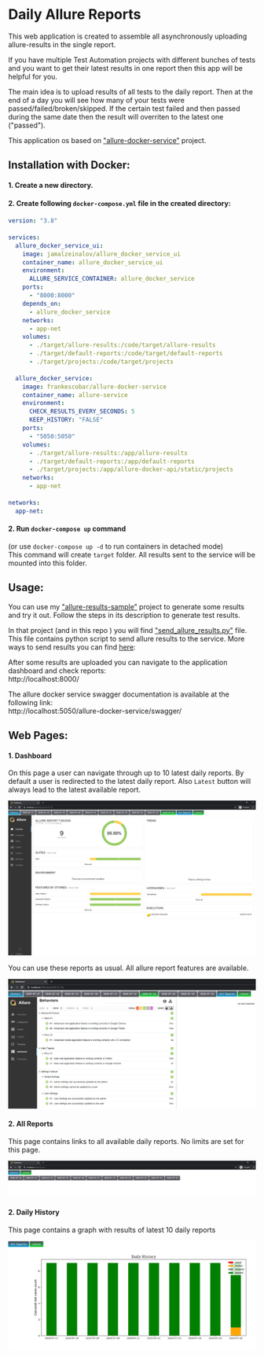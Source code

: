 # Daily Allure Reports
This web application is created to assemble all asynchronously uploading allure-results in the single report.

If you have multiple Test Automation projects with different bunches of tests and you want to get their latest results in one report then this app will be helpful for you.

The main idea is to upload results of all tests to the daily report. Then at the end of a day you will see how many of your tests were passed/failed/broken/skipped. 
If the certain test failed and then passed during the same date then the result will overriten to the latest one ("passed").

This application os based on ["allure-docker-service"](https://github.com/fescobar/allure-docker-service)  project.


## Installation with Docker:
#### 1. Create a new directory.
#### 2. Create following `docker-compose.yml` file in the created directory:
```.yaml
version: "3.8"

services:
  allure_docker_service_ui:
    image: jamalzeinalov/allure_docker_service_ui
    container_name: allure_docker_service_ui
    environment:
      ALLURE_SERVICE_CONTAINER: allure_docker_service
    ports:
      - "8000:8000"
    depends_on:
      - allure_docker_service
    networks:
      - app-net
    volumes:
      - ./target/allure-results:/code/target/allure-results
      - ./target/default-reports:/code/target/default-reports
      - ./target/projects:/code/target/projects

  allure_docker_service:
    image: frankescobar/allure-docker-service
    container_name: allure-service
    environment:
      CHECK_RESULTS_EVERY_SECONDS: 5
      KEEP_HISTORY: "FALSE"
    ports:
      - "5050:5050"
    volumes:
      - ./target/allure-results:/app/allure-results
      - ./target/default-reports:/app/default-reports
      - ./target/projects:/app/allure-docker-api/static/projects
    networks:
      - app-net

networks:
  app-net:
```
#### 2. Run `docker-compose up` command
(or use `docker-compose up -d` to run containers in detached mode)<br>
This command will create `target` folder. All results sent to the service will be mounted into this folder.

## Usage:
You can use my ["allure-results-sample"](https://github.com/JamalZeynalov/allure-results-sample) project to generate some results and try it out.
Follow the steps in its description to generate test results.

In that project (and in this repo ) you will find ["send_allure_results.py"](/examples/send_allure_results.py) file. This file contains python script to send allure results to the service.
More ways to send results you can find [here](https://github.com/fescobar/allure-docker-service#send-results-through-api):

After some results are uploaded you can navigate to the application dashboard and check reports:<br>
http://localhost:8000/

The allure docker service swagger documentation is available at the following link:<br>
http://localhost:5050/allure-docker-service/swagger/

## Web Pages:
#### 1. Dashboard
On this page a user can navigate through up to 10 latest daily reports. By default a user is redirected to the latest daily report.
Also `Latest` button will always lead to the latest available report.

![Image of Yaktocat](images/latest.png)

You can use these reports as usual. All allure report features are available.

![Image of Yaktocat](images/navigation.png)


#### 2. All Reports
This page contains links to all available daily reports. No limits are set for this page.

![Image of Yaktocat](images/all_reports.png)

#### 2. Daily History
This page contains a graph with results of latest 10 daily reports

![Image of Yaktocat](images/history.png)
